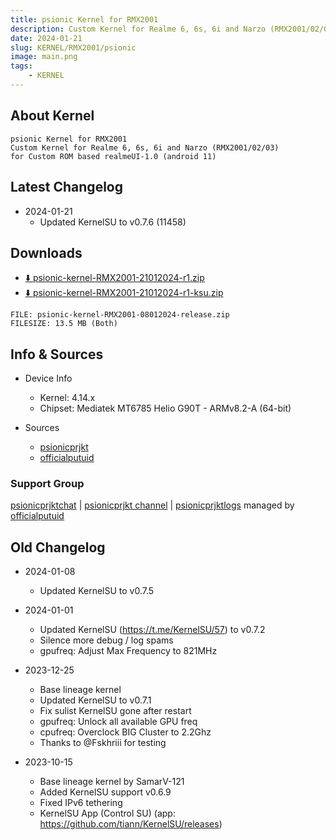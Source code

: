 ```yaml
---
title: psionic Kernel for RMX2001
description: Custom Kernel for Realme 6, 6s, 6i and Narzo (RMX2001/02/03)
date: 2024-01-21
slug: KERNEL/RMX2001/psionic
image: main.png
tags:
    - KERNEL
---
```


## About Kernel
```
psionic Kernel for RMX2001
Custom Kernel for Realme 6, 6s, 6i and Narzo (RMX2001/02/03)
for Custom ROM based realmeUI-1.0 (android 11)
```

## Latest Changelog
* 2024-01-21
  * Updated KernelSU to v0.7.6 (11458)

## Downloads
* [⬇️ psionic-kernel-RMX2001-21012024-r1.zip](https://s.id/20EzR)
* [⬇️ psionic-kernel-RMX2001-21012024-r1-ksu.zip](https://s.id/20EzY)

```
FILE: psionic-kernel-RMX2001-08012024-release.zip
FILESIZE: 13.5 MB (Both)
```

## Info & Sources
* Device Info
  * Kernel: 4.14.x
  * Chipset: Mediatek MT6785 Helio G90T - ARMv8.2-A (64-bit)

* Sources
  * [psionicprjkt](https://github.com/psionicprjkt)
  * [officialputuid](https://github.com/officialputuid)

### Support Group
[psionicprjktchat](https://t.me/psionicprjktchat) | [psionicprjkt channel](https://t.me/psionicprjkt) | [psionicprjktlogs](https://t.me/psionicprjktlogs) managed by [officialputuid](https://t.me/officialputuid)

## Old Changelog
* 2024-01-08
  * Updated KernelSU to v0.7.5

* 2024-01-01
  * Updated KernelSU (https://t.me/KernelSU/57) to v0.7.2
  * Silence more debug / log spams
  * gpufreq: Adjust Max Frequency to 821MHz

* 2023-12-25
  * Base lineage kernel
  * Updated KernelSU to v0.7.1
  * Fix sulist KernelSU gone after restart
  * gpufreq: Unlock all available GPU freq
  * cpufreq: Overclock BIG Cluster to 2.2Ghz
  * Thanks to @Fskhriii for testing

* 2023-10-15
  * Base lineage kernel by SamarV-121
  * Added KernelSU support v0.6.9
  * Fixed IPv6 tethering
  * KernelSU App (Control SU) (app: https://github.com/tiann/KernelSU/releases)
